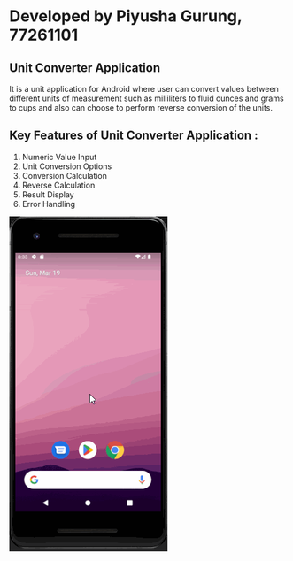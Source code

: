 # Developed by Piyusha Gurung, 77261101

## Unit Converter Application

It is a unit application for Android where user can convert values between different units of measurement such as milliliters to fluid ounces and grams to cups and also can choose to perform reverse conversion of the units.

## Key Features of Unit Converter Application :

1. Numeric Value Input
2. Unit Conversion Options
3. Conversion Calculation
4. Reverse Calculation
5. Result Display
6. Error Handling

![](UnitConverter.gif)